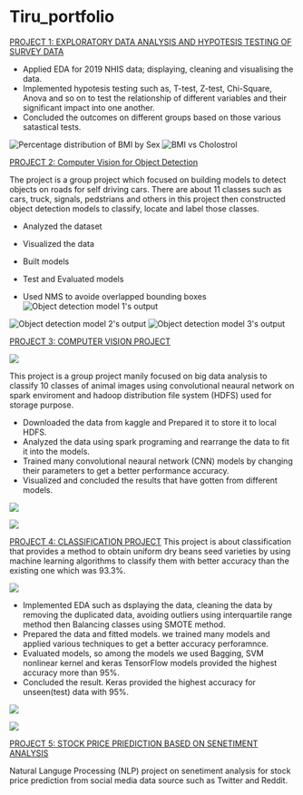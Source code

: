 # Tiru_portfolio

[PROJECT 1: EXPLORATORY DATA ANALYSIS AND HYPOTESIS TESTING OF SURVEY DATA](https://github.com/twubghub/All_projects/blob/main/project_1_Notebook.ipynb)

* Applied EDA for 2019 NHIS data; displaying, cleaning and visualising the data.
* Implemented hypotesis testing such as, T-test, Z-test, Chi-Square, Anova and so on to test the relationship of different variables and their significant impact into one   another.
* Concluded the outcomes on different groups based on those various satastical tests.

![Percentage distribution of BMI by Sex](https://github.com/twubghub/Tiru_portfolio/blob/main/images/prot-graph.png)
![BMI vs Cholostrol](https://github.com/twubghub/Tiru_portfolio/blob/main/images/Cholostrol_port.png)



[PROJECT 2: Computer Vision for Object Detection](https://github.com/twubghub/All_projects/blob/main/Deep_Learning_project_final.ipynb)


 The project is a group project which focused on building models to detect objects on roads for self driving cars. There are about 11 classes such as cars, truck, signals, pedstrians and others in this project then constructed object detection models to classify, locate and label those classes. 


* Analyzed the dataset

* Visualized the data

* Built models

* Test and Evaluated models

* Used NMS to avoide overlapped bounding boxes
![Object detection model 1's output](https://github.com/twubghub/Tiru_portfolio/blob/main/images/object_detection.png)

![Object detection model 2's output](https://github.com/twubghub/Tiru_portfolio/blob/main/images/object_detecion2.png)
![Object detection model 3's output](https://github.com/twubghub/Tiru_portfolio/blob/main/images/object_detection3.png)

[PROJECT 3: COMPUTER VISION PROJECT](https://github.com/twubghub/All_projects/blob/main/Project%203_Computer_Vision.ipynb)

![](https://github.com/twubghub/Tiru_portfolio/blob/main/images/Computer_Vision_pic.png)

This project is a group project manily focused on big data analysis to classify 10 classes of animal images using convolutional neaural network on spark enviroment and hadoop distribution file system (HDFS) used for storage purpose.
 * Downloaded the data from kaggle and Prepared it to store it to local HDFS.
 *  Analyzed the data using spark programing and rearrange the data to fit it into the models.
 *  Trained many convolutional neaural network (CNN) models by changing their parameters to get a better performance accuracy.
 *  Visualized and concluded the results that have gotten from different models.
 
 ![](https://github.com/twubghub/Tiru_portfolio/blob/main/images/heatmap_port.png)
 
 
 ![](https://github.com/twubghub/Tiru_portfolio/blob/main/images/Acccuracy_Curve_Port.png)



[PROJECT 4: CLASSIFICATION PROJECT](https://github.com/twubghub/All_projects/blob/main/Project4_DryBeanData.ipynb)
This project is about classification that provides a method to obtain uniform dry beans seed varieties by using machine learning algorithms to classify them with better accuracy than the existing one which was 93.3%.

![](https://github.com/twubghub/Tiru_portfolio/blob/main/images/DryBeans_image.png)
* Implemented EDA such as dsplaying the data, cleaning the data by removing the duplicated data, avoiding outliers using interquartile range method then Balancing classes using SMOTE method.
* Prepared the data and fitted models. we trained many models and applied various techniques to get a better accuracy perforamnce.
* Evaluated  models, so among the models we used Bagging, SVM nonlinear kernel and keras TensorFlow models provided the highest accuracy more than 95%. 
* Concluded the result. Keras provided the highest accuracy for unseen(test) data with 95%.

![](https://github.com/twubghub/Tiru_portfolio/blob/main/images/SVM_Classifier_Port.png)

![](https://github.com/twubghub/Tiru_portfolio/blob/main/images/Training%20and%20validation%20curve_Port.png)

[PROJECT 5: STOCK PRICE PRIEDICTION BASED ON SENETIMENT ANALYSIS](https://github.com/twubghub/All_projects/blob/main/NLP_Project_model_Final%20(1).ipy)

Natural Languge Processing (NLP) project on senetiment analysis for stock price prediction from social media data source such as Twitter and Reddit. 
